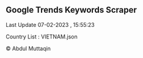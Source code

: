 

## Google Trends Keywords Scraper 
 
Last Update 07-02-2023 , 15:55:23

Country List :
VIETNAM.json



© Abdul Muttaqin 
